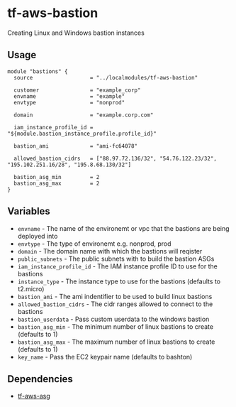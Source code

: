 # tf-aws-bastion

Creating Linux and Windows bastion instances

## Usage

```
module "bastions" {
  source                  = "../localmodules/tf-aws-bastion"

  customer                = "example_corp"
  envname                 = "example"
  envtype                 = "nonprod"

  domain                  = "example.corp.com"

  iam_instance_profile_id = "${module.bastion_instance_profile.profile_id}"

  bastion_ami             = "ami-fc64078"

  allowed_bastion_cidrs   = ["88.97.72.136/32", "54.76.122.23/32", "195.102.251.16/28", "195.8.68.130/32"]

  bastion_asg_min         = 2
  bastion_asg_max         = 2
}
```

## Variables

* `envname` - The name of the environemt or vpc that the bastions are being deployed into
* `envtype` - The type of environemt e.g. nonprod, prod
* `domain` - The domain name with which the bastions will reqister
* `public_subnets` - The public subnets with to build the bastion ASGs
* `iam_instance_profile_id` - The IAM instance profile ID to use for the bastions
* `instance_type` - The instance type to use for the bastions (defaults to t2.micro)
* `bastion_ami` - The ami indentifier to be used to build linux bastions
* `allowed_bastion_cidrs` - The cidr ranges allowed to connect to the bastions
* `bastion_userdata` - Pass custom userdata to the windows bastion
* `bastion_asg_min` - The minimum number of linux bastions to create (defaults to 1)
* `bastion_asg_max` - The maximum number of linux bastions to create (defaults to 1)
* `key_name` - Pass the EC2 keypair name (defaults to bashton)


## Dependencies

* [tf-aws-asg](https://git.bashton.net/Bashton/tf-aws-asg)
